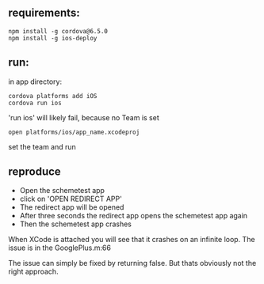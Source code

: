 ## requirements:

```
npm install -g cordova@6.5.0
npm install -g ios-deploy
```

## run:

in app directory:

```
cordova platforms add iOS
cordova run ios
```

'run ios' will likely fail, because no Team is set

```
open platforms/ios/app_name.xcodeproj
```

set the team and run

## reproduce

* Open the schemetest app
* click on 'OPEN REDIRECT APP'
* The redirect app will be opened
* After three seconds the redirect app opens the schemetest app again
* Then the schemetest app crashes

When XCode is attached you will see that it crashes on an infinite loop. The issue is in the GooglePlus.m:66

The issue can simply be fixed by returning false. But thats obviously not the right approach.

